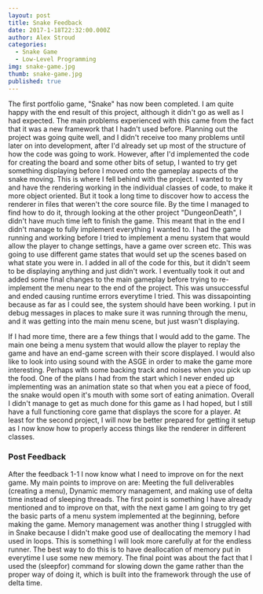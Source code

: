 ```yaml
---
layout: post
title: Snake Feedback
date: 2017-1-18T22:32:00.000Z
author: Alex Stroud
categories:
  - Snake Game
  - Low-Level Programming
img: snake-game.jpg
thumb: snake-game.jpg
published: true
---
```


The first portfolio game, "Snake" has now been completed. I am quite happy with the end result of this project, although it didn't go as well as I had expected. The main problems experienced with this came from the fact that it was a new framework that I hadn't used before.
Planning out the project was going quite well, and I didn't receive too many problems until later on into development, after I'd already set up most of the structure of how the code was going to work. However, after I'd implemented the code for creating the board and some other bits of setup, I wanted to try get something displaying before I moved onto the gameplay aspects of the snake moving. This is where I fell behind with the project. I wanted to try and have the rendering working in the individual classes of code, to make it more object oriented. But it took a long time to discover how to access the renderer in files that weren't the core source file. By the time I managed to find how to do it, through looking at the other project "DungeonDeath", I didn't have much time left to finish the game. This meant that in the end I didn't manage to fully implement everything I wanted to. I had the game running and working before I tried to implement a menu system that would allow the player to change settings, have a game over screen etc. This was going to use different game states that would set up the scenes based on what state you were in. I added in all of the code for this, but it didn't seem to be displaying anything and just didn't work. I eventually took it out and added some final changes to the main gameplay before trying to re-implement the menu near to the end of the project. This was unsuccessful and ended causing runtime errors everytime I tried. This was dissapointing because as far as I could see, the system should have been working. I put in debug messages in places to make sure it was running through the menu, and it was getting into the main menu scene, but just wasn't displaying.

If I had more time, there are a few things that I would add to the game. The main one being a menu system that would allow the player to replay the game and have an end-game screen with their score displayed. I would also like to look into using sound with the ASGE in order to make the game more interesting. Perhaps with some backing track and noises when you pick up the food. One of the plans I had from the start which I never ended up implementing was an animation state so that when you eat a piece of food, the snake would open it's mouth with some sort of eating animation. Overall I didn't manage to get as much done for this game as I had hoped, but I still have a full functioning core game that displays the score for a player. At least for the second project, I will now be better prepared for getting it setup as I now know how to properly access things like the renderer in different classes.

### Post Feedback
After the feedback 1-1 I now know what I need to improve on for the next game. My main points to improve on are:
Meeting the full deliverables (creating a menu),
Dynamic memory management,
and making use of delta time instead of sleeping threads.
The first point is something I have already mentioned and to improve on that, with the next game I am going to try get the basic parts of a menu system implemented at the beginning, before making the game. Memory management was another thing I struggled with in Snake because I didn't make good use of deallocating the memory I had used in loops. This is something I will look more carefully at for the endless runner. The best way to do this is to have deallocation of memory put in everytime I use some new memory. The final point was about the fact that I used the (sleepfor) command for slowing down the game rather than the proper way of doing it, which is built into the framework through the use of delta time.
